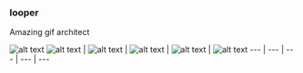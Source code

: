### looper
Amazing gif architect

[logo]:http://is5.mzstatic.com/image/thumb/Purple91/v4/0b/c4/31/0bc43194-c79d-60cf-c30e-d030816b6415/source/175x175bb.jpg "looper"
[brand1]:http://a1.mzstatic.com/us/r30/Purple122/v4/5e/89/83/5e89833f-394b-9c94-6a69-779b60dcb00d/screen696x696.jpeg "Create amazing GIFs"
[brand2]:http://a3.mzstatic.com/us/r30/Purple111/v4/4c/f9/e0/4cf9e0ec-293c-2ff1-ab28-df5b6a27b863/screen696x696.jpeg "Combine videos in a GIF"
[brand3]:http://a2.mzstatic.com/us/r30/Purple122/v4/36/fc/f6/36fcf6de-a68d-d1d2-1e63-439617991e3c/screen696x696.jpeg "Capture great moments"
[brand4]:http://a3.mzstatic.com/us/r30/Purple111/v4/30/57/92/30579209-9855-d5ce-1b38-e6d2f304eb5f/screen696x696.jpeg "Use super cool effects"
[brand5]:http://a4.mzstatic.com/us/r30/Purple111/v4/76/3a/87/763a87d7-9f56-a6e0-d054-1219c145e84d/screen696x696.jpeg "Share them anytime"

![alt text][logo]
![alt text][brand1] | ![alt text][brand2] | ![alt text][brand3] | ![alt text][brand4] | ![alt text][brand5]
--- | --- | --- | --- | ---

